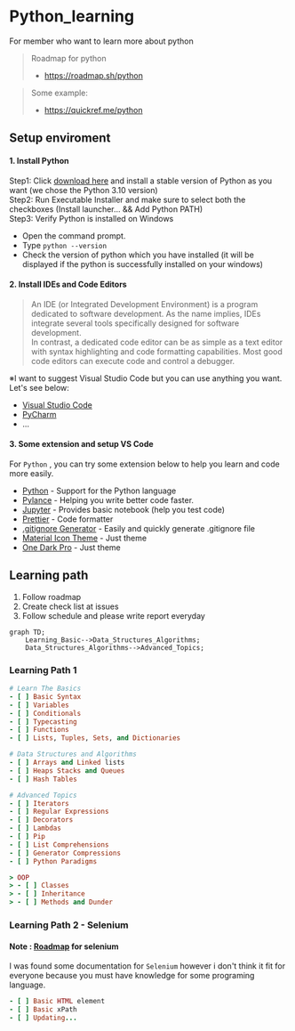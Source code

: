# Python_learning

For member who want to learn more about python

> Roadmap for python
> - https://roadmap.sh/python

> Some example:
> - https://quickref.me/python

## Setup enviroment
#### 1. Install Python<br>
Step1: Click [download here](https://www.python.org/downloads/) and install a stable version of Python as you want (we chose the Python 3.10 version)<br>
Step2: Run Executable Installer and make sure to select both the checkboxes (Install launcher... && Add Python PATH)<br>
Step3: Verify Python is installed on Windows<br>

- Open the command prompt.
- Type ```python --version```
- Check the version of python which you have installed (it will be displayed if the python is successfully installed on your windows)

#### 2. Install IDEs and Code Editors<br>
> An IDE (or Integrated Development Environment) is a program dedicated to software development. As the name implies, IDEs integrate several tools specifically designed for software development. <br>
> In contrast, a dedicated code editor can be as simple as a text editor with syntax highlighting and code formatting capabilities. Most good code editors can execute code and control a debugger.

※I want to suggest Visual Studio Code but you can use anything you want. Let's see below:
- [Visual Studio Code](https://code.visualstudio.com/download)
- [PyCharm](https://www.jetbrains.com/ja-jp/pycharm/download/)
- ...

#### 3. Some extension and setup VS Code

For `Python` , you can try some extension below to help you learn and code more easily.
- [Python](https://marketplace.visualstudio.com/items?itemName=ms-python.python) - Support for the Python language
- [Pylance](https://marketplace.visualstudio.com/items?itemName=ms-python.vscode-pylance) - Helping you write better code faster.
- [Jupyter](https://marketplace.visualstudio.com/items?itemName=ms-toolsai.jupyter) - Provides basic notebook (help you test code)
- [Prettier](https://marketplace.visualstudio.com/items?itemName=esbenp.prettier-vscode) - Code formatter
- [.gitignore Generator](https://marketplace.visualstudio.com/items?itemName=piotrpalarz.vscode-gitignore-generator) - Easily and quickly generate .gitignore file
- [Material Icon Theme](https://marketplace.visualstudio.com/items?itemName=PKief.material-icon-theme) - Just theme
- [One Dark Pro](https://marketplace.visualstudio.com/items?itemName=zhuangtongfa.Material-theme) - Just theme

## Learning path
1. Follow roadmap
2. Create check list at issues
3. Follow schedule and please write report everyday

```mermaid
graph TD;
    Learning_Basic-->Data_Structures_Algorithms;
    Data_Structures_Algorithms-->Advanced_Topics;
```

### Learning Path 1
```rb
# Learn The Basics
- [ ] Basic Syntax
- [ ] Variables
- [ ] Conditionals
- [ ] Typecasting
- [ ] Functions
- [ ] Lists, Tuples, Sets, and Dictionaries

# Data Structures and Algorithms
- [ ] Arrays and Linked lists
- [ ] Heaps Stacks and Queues
- [ ] Hash Tables

# Advanced Topics
- [ ] Iterators
- [ ] Regular Expressions
- [ ] Decorators
- [ ] Lambdas
- [ ] Pip
- [ ] List Comprehensions
- [ ] Generator Compressions
- [ ] Python Paradigms

> OOP
> - [ ] Classes
> - [ ] Inheritance
> - [ ] Methods and Dunder

```

### Learning Path 2 - Selenium
#### Note : [Roadmap](https://www.geeksforgeeks.org/how-to-learn-selenium-a-complete-roadmap/) for selenium
I was found some documentation for `Selenium` however i don't think it fit for everyone because you must have knowledge for some programing language.
```rb
- [ ] Basic HTML element
- [ ] Basic xPath
- [ ] Updating...
```
